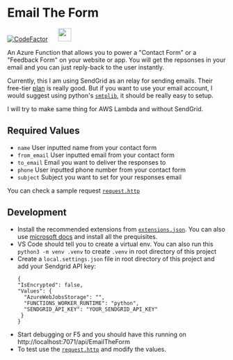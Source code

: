# Email The Form

[![CodeFactor](https://www.codefactor.io/repository/github/saihaj/emailtheform/badge)](https://www.codefactor.io/repository/github/saihaj/emailtheform) &nbsp;&nbsp;&nbsp;&nbsp;
<img src="https://raw.githubusercontent.com/Azure/azure-functions-cli/master/src/Azure.Functions.Cli/npm/assets/azure-functions-logo-color-raster.png" width="30">


An Azure Function that allows you to power a "Contact Form" or a "Feedback Form" on your website or app. You will get the repsonses in your email and you can just reply-back to the user instantly.

Currently, this I am using SendGrid as an relay for sending emails. Their free-tier [plan](https://sendgrid.com/pricing/?extProvId=5&extPu=49397-gaw&extLi=115523142&sem_adg=8368110342&extCr=8368110342-299384208929&extSi=&extTg=&keyword=%2Bsendgrid&extAP=&extMT=b&utm_medium=cpc&utm_source=google&gclid=Cj0KCQjw17n1BRDEARIsAFDHFezNbYtAb-etnqbUbGuXjC6_nu5MDa_V_3t_r6AZP75wbn_tck6exJgaAq0dEALw_wcB) is really good. But if you want to use your email account, I would suggest using python's [`smtplib`](https://docs.python.org/3/library/email.examples.html), it should be really easy to setup.


I will try to make same thing for AWS Lambda and without SendGrid.

## Required Values

* `name` User inputted name from your contact form
* `from_email` User inputted email from your contact form
* `to_email` Email you want to deliver the responses to
* `phone` User inputted phone number from your contact form
* `subject` Subject you want to set for your responses email

You can check a sample request [`request.http`](request.http) 


## Development 

* Install the recommended extensions from [`extensions.json`](.vscode/extensions.json). You can also use [microsoft docs](https://docs.microsoft.com/en-us/azure/azure-functions/functions-create-first-function-vs-code?pivots=programming-language-python) and install all the prequisites.
* VS Code should tell you to create a virtual env. You can also run this `python3 -m venv .venv` to create `.venv` in root directory of this project
* Create a `local.settings.json` file in root directory of this project and add your Sendgrid API key:
  ```
  {
  "IsEncrypted": false,
  "Values": {
    "AzureWebJobsStorage": "",
    "FUNCTIONS_WORKER_RUNTIME": "python",
    "SENDGRID_API_KEY": "YOUR_SENDGRID_API_KEY"
   }
  }
  ```
* Start debugging or F5 and you should have this running on http://localhost:7071/api/EmailTheForm
* To test use the [`request.http`](request.http) and modify the values.